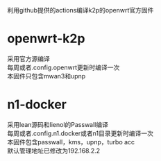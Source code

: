 利用github提供的actions编译k2p的openwrt官方固件  

# openwrt-k2p
采用官方源编译  
每周或者.config.openwrt更新时编译一次  
本固件只包含mwan3和upnp 

# n1-docker
采用lean源码和lienol的Passwall编译  
每周或者.config.n1.docker或者n1目录更新时编译一次  
本固件包含passwall，kms，upnp，turbo acc  
默认管理地址已修改为192.168.2.2  

